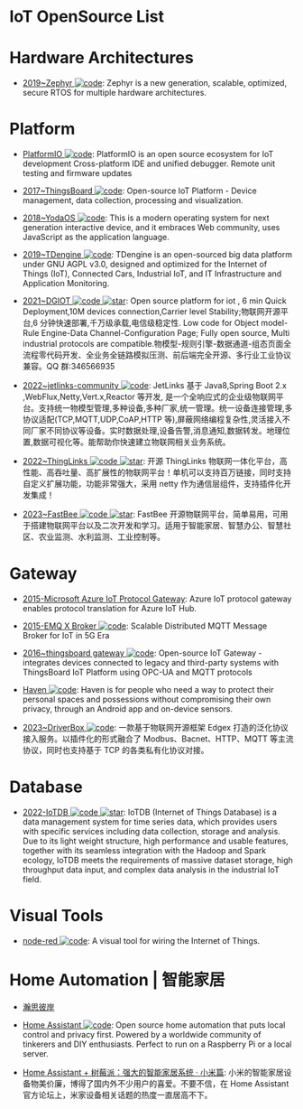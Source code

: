 # IoT OpenSource List

# Hardware Architectures

- [2019~Zephyr ![code](https://ng-tech.icu/assets/code.svg)](https://github.com/zephyrproject-rtos/zephyr): Zephyr is a new generation, scalable, optimized, secure RTOS for multiple hardware architectures.

# Platform

- [PlatformIO ![code](https://ng-tech.icu/assets/code.svg)](https://platformio.org/): PlatformIO is an open source ecosystem for IoT development Cross-platform IDE and unified debugger. Remote unit testing and firmware updates

- [2017~ThingsBoard ![code](https://ng-tech.icu/assets/code.svg)](https://github.com/thingsboard/thingsboard): Open-source IoT Platform - Device management, data collection, processing and visualization.

- [2018~YodaOS ![code](https://ng-tech.icu/assets/code.svg)](https://github.com/yodaos-project/yodaos): This is a modern operating system for next generation interactive device, and it embraces Web community, uses JavaScript as the application language.

- [2019~TDengine ![code](https://ng-tech.icu/assets/code.svg)](https://github.com/taosdata/TDengine): TDengine is an open-sourced big data platform under GNU AGPL v3.0, designed and optimized for the Internet of Things (IoT), Connected Cars, Industrial IoT, and IT Infrastructure and Application Monitoring.

- [2021~DGIOT ![code](https://ng-tech.icu/assets/code.svg) ![star](https://img.shields.io/github/stars/dgiot/dgiot)](https://github.com/dgiot/dgiot): Open source platform for iot , 6 min Quick Deployment,10M devices connection,Carrier level Stability;物联网开源平台,6 分钟快速部署,千万级承载,电信级稳定性. Low code for Object model-Rule Engine-Data Channel-Configuration Page; Fully open source, Multi industrial protocols are compatible.物模型-规则引擎-数据通道-组态页面全流程零代码开发、全业务全链路模拟压测、前后端完全开源、多行业工业协议兼容。QQ 群:346566935

- [2022~jetlinks-community ![code](https://ng-tech.icu/assets/code.svg)](https://github.com/jetlinks/jetlinks-community): JetLinks 基于 Java8,Spring Boot 2.x ,WebFlux,Netty,Vert.x,Reactor 等开发, 是一个全响应式的企业级物联网平台。支持统一物模型管理,多种设备,多种厂家,统一管理。统一设备连接管理,多协议适配(TCP,MQTT,UDP,CoAP,HTTP 等),屏蔽网络编程复杂性,灵活接入不同厂家不同协议等设备。实时数据处理,设备告警,消息通知,数据转发。地理位置,数据可视化等。能帮助你快速建立物联网相关业务系统。

- [2022~ThingLinks ![code](https://ng-tech.icu/assets/code.svg) ![star](https://img.shields.io/github/stars/mqttsnet/thinglinks)](https://github.com/mqttsnet/thinglinks): 开源 ThingLinks 物联网一体化平台，高性能、高吞吐量、高扩展性的物联网平台！单机可以支持百万链接，同时支持自定义扩展功能，功能非常强大，采用 netty 作为通信层组件，支持插件化开发集成！

- [2023~FastBee ![code](https://ng-tech.icu/assets/code.svg) ![star](https://img.shields.io/github/stars/kerwincui/FastBee)](https://github.com/kerwincui/FastBee): FastBee 开源物联网平台，简单易用，可用于搭建物联网平台以及二次开发和学习。适用于智能家居、智慧办公、智慧社区、农业监测、水利监测、工业控制等。

# Gateway

- [2015-Microsoft Azure IoT Protocol Gateway](https://github.com/Azure/azure-iot-protocol-gateway): Azure IoT protocol gateway enables protocol translation for Azure IoT Hub.

- [2015-EMQ X Broker ![code](https://ng-tech.icu/assets/code.svg)](https://github.com/emqx/emqx): Scalable Distributed MQTT Message Broker for IoT in 5G Era

- [2016~thingsboard gateway ![code](https://ng-tech.icu/assets/code.svg)](https://github.com/thingsboard/thingsboard-gateway): Open-source IoT Gateway - integrates devices connected to legacy and third-party systems with ThingsBoard IoT Platform using OPC-UA and MQTT protocols

- [Haven ![code](https://ng-tech.icu/assets/code.svg)](https://github.com/guardianproject/haven): Haven is for people who need a way to protect their personal spaces and possessions without compromising their own privacy, through an Android app and on-device sensors.

- [2023~DriverBox ![code](https://ng-tech.icu/assets/code.svg)](https://gitee.com/iBUILDING-X/driver-box): 一款基于物联网开源框架 Edgex 打造的泛化协议接入服务。以插件化的形式融合了 Modbus、Bacnet、HTTP、MQTT 等主流协议，同时也支持基于 TCP 的各类私有化协议对接。

# Database

- [2022-IoTDB ![code](https://ng-tech.icu/assets/code.svg) ![star](https://img.shields.io/github/stars/apache/iotdb)](https://github.com/apache/iotdb): IoTDB (Internet of Things Database) is a data management system for time series data, which provides users with specific services including data collection, storage and analysis. Due to its light weight structure, high performance and usable features, together with its seamless integration with the Hadoop and Spark ecology, IoTDB meets the requirements of massive dataset storage, high throughput data input, and complex data analysis in the industrial IoT field.

# Visual Tools

- [node-red ![code](https://ng-tech.icu/assets/code.svg)](https://github.com/node-red/node-red): A visual tool for wiring the Internet of Things.

# Home Automation | 智能家居

- [瀚思彼岸](https://bbs.hassbian.com/forum.php)

- [Home Assistant ![code](https://ng-tech.icu/assets/code.svg)](https://www.home-assistant.io/): Open source home automation that puts local control and privacy first. Powered by a worldwide community of tinkerers and DIY enthusiasts. Perfect to run on a Raspberry Pi or a local server.

- [Home Assistant + 树莓派：强大的智能家居系统 · 小米篇](https://sspai.com/post/40113): 小米的智能家居设备物美价廉，博得了国内外不少用户的喜爱。不要不信，在 Home Assistant 官方论坛上，米家设备相关话题的热度一直居高不下。
